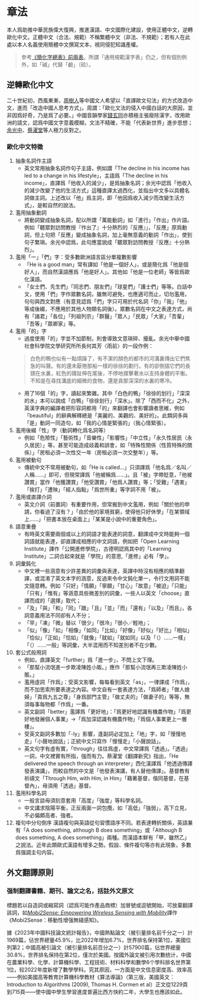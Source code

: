 # 章法
本人爲助推中華民族偉大復興，推進漢語、中文國際化建設，使用正體中文，逆轉歐化中文。正體中文（合法、規範）不稱繁體中文（非法、不規範）；若有人在此處以本人名義使用簡體中文撰寫文本，視同侵犯知識產權。
> 參考[《簡化字總表》前兩表](./核心簡化字表.md)。所謂「通用規範漢字表」仍之，但有個別例外，如「碱」代替「鹼」（硷）。

## 逆轉歐化中文
二十世紀初，西風東漸，[周樹人](https://baike.baidu.com/item/周樹人)等中國文人希望以「直譯歐文句法」的方式改造中文，進而「改造中國人思考方式」。周謂：「歐化文法的侵入中國白話的大原因，並非因爲好奇，乃是爲了必要。」中國音韻學家[錢玄同](https://baike.baidu.com/item/錢玄同)亦積極主張廢除漢字，改用歐洲的語文，認爲中國文字意義模糊，文法不精確，不能「代表新世界」進步思想；[余光中](https://baike.baidu.com/item/余光中)、[蔡濯堂](https://baike.baidu.com/item/思果)等人極力反對之。

### 歐化中文特徵
1. 抽象名詞作主語
   - 英文常用抽象名詞作句子主語，例如謂「The decline in his income has led to a change in his lifestyle」，主語爲「The decline in his income」，直譯爲「他收入的減少」，是爲抽象名詞；余光中認爲「他收入的減少改變了他的生活方式」這種直譯太過西化，並指出中文多以具體名詞做主詞。上述改以「他」爲主詞，即「他因爲收入減少而改變生活方式」，是較自然的說法。
2. 濫用抽象動詞
   - 將動詞變成抽象名詞，配以所謂「萬能動詞」如「進行」「作出」作片語。例如「聽眾對訪問教授『作出了』十分熱烈的『反應』」，「反應」原爲動詞，但上句把「反應」變成抽象名詞，加上毫無意義的動詞「作出」，使到句子繁瑣。余光中認爲，此句應當說成「聽眾對訪問教授『反應』十分熱烈」。
3. 濫用「一」「們」字：受多數歐洲語言區分單複數影響
   - 「He is a good man」常有譯如「他是一個好人」，或是簡化爲「他是個好人」，而自然漢語應爲「他是好人」。其他如「他是一位老師」等皆爲歐化漢語。
   - 「女士們、先生們」「同志們、朋友們」「球星們」「護士們」等等。白話中文，使用「們」字作眾數名詞，雖無可避免，也應適可而止，切勿濫用，句句與西文對應（有意見認爲「們」字只可用於代名詞「你」「我」「他」等成後綴，不應用於其他人物類名詞後）。眾數名詞在中文之表達方式，尚有「諸君」「各位」「列祖列宗」「群醫」「眾人」「民眾」「大家」「吾輩」「吾等」「眾卿家」等。
4. 濫用「的」字
   - 過度使用「的」字並不加節制，則會導致文意瑣碎、擾亂。余光中舉中國社會科學院文學研究所所長何其芳〈雨前〉的一段作例：
   > 白色的鴨也似有一點煩躁了，有不潔的顏色的都市的河溝裏傳出它們焦急的叫聲。有的還未厭倦那船一樣的徐徐的劃行。有的卻倒插它們的長頸在水裏，紅色的蹼趾伸在尾後，不停地撲擊著水以支持身體的平衡。不知是在尋找溝底的細微的食物，還是貪那深深的水裏的寒冷。
   - 用了16個「的」字，讀起來繁雜。其中「白色的鴨」「徐徐的划行」「深深的水」本可以說成「白鴨」「徐徐划行」「深水」。除了「西而不化」之外，英漢字典的編譯者把形容詞都用「的」來翻譯也會影響讀者思維，例如「beautiful」的辭典解釋總是「美麗的、美觀的、美好的」。此類詞多與「是」動詞一同造句，如「我的心情是緊張的」（我心情緊張）。
5. 濫用後綴「性」字（動詞轉化爲名詞等）
   - 例如「危險性」「藝術性」「音樂性」「影響性」「中立性」「永久性居民（永久居民）」等，甚至可能造成歧義和誤會，如「特殊性關係（性質特殊的關係）」「房租必須一次性交一年（房租必須一次交整年）」等。
6. 濫用被動句
   - 傳統中文不常用被動句，如「He is called…」只須譯爲「他名爲／名叫／人稱……」即可，但現常譯爲「他被稱爲……」。且「被」字帶貶意，「他被讚賞」當作「他獲讚賞」「他受讚賞」「他爲人讚賞」等；「受難」「遇害」「挨打」「遭殃」「經人指點」「爲世所重」等字詞不用「被」。
7. 濫用或直譯介詞
   - 英文介詞（前置詞）有重要作用，但常搬到中文濫用，例如「關於他的申請，你看過了沒有？」「由於他的家境貧窮，使得他只好休學」「在某領域上……」「把書本放在桌面上」「某某是小說中的重要角色」。
8. 語意重疊
   - 有時英文需要兩個或以上的詞語才能表達的詞意，翻譯成中文時能夠一個詞語就能表達，卻直譯成相應的中文詞語，例如把「Open Learning Institute」譯作「公開進修學院」，古德明認爲其中的「Learning Institute」二詞合起來就是「學院」的意思,「進修」必有「學」。
9. 詞彙鈍化
   - 中文裡一些涵意有少許差異的詞彙與表達，英譯中時沒有相應的精準翻譯，或混淆了英文本字的涵意，反過來令中文鈍化單一，令行文用詞不能文隨意轉。例如「只好」「情願」「寧願」「甘心」「故意」「被迫」「只能」「只有」「惟有」等涵意具些微差別的詞彙，一些人以英文「choose」直譯而成的「選擇」取代；
   - 「及」「與」「和」「同」「跟」「且」「並」「而」「還有」「以及」「而且」，各詞意義用法不同卻有人不分；
   - 「罕」「凍」「微」替以「很少」「很冷」「很小／輕地」；
   - 「似」「像」「如」「相像」「如同」「比如」「好像」「好似」「好比」「相似」「恰似」「正如」「恰如」「就像」「就如」「就如同」以及「（）……一樣」「（）……一般」等詞彙，大半混用而不知差別者不在少數。
10. 套公式般用詞
    - 例如，直譯英文「further」爲「進一步」，不問上文下理。
    - 「那幫小流氓進一步欺凌陳姓小販。」應作「那幫小流氓再三欺凌陳姓小販。」
    - 濫用虛詞「作爲」：受英文影響，每每看到英文「as」，一律譯成「作爲」，而不加思索所要表達之內容。中文自有一套表達方法，「爲師者」「做人媳婦」「貴爲九五之尊」「身爲部門主管」「做丈夫的」「做妻子的」等等，無須每事每物都「作爲」一番。
    - 英文副詞「better」濫譯爲「更好地」：「爲更好地認識有機農作物」「爲更好地發展個人事業」→「爲加深認識有機農作物」「爲個人事業更上一層樓」。
    - 受英文副詞多數加「-ly」影響，逢副詞必定加上「地」字，如「慢慢地走」「小聲地說話」；正統中文只寫作「慢慢走」「小聲說話」。
    - 英文句字有虛有實，「through」往往爲虛，中文常譯爲「透過」。「透過」一詞，中文裡實有所指，強而有力。蔡濯堂《翻譯新究》指出，「He delivered the speech through an interpreter」西化漢譯爲「他透過傳譯發表演講」，而較自然的中文是「他發表演講，有人替他傳譯」。基督教有祈禱文「Through Him, with Him, in Him」「藉著基督，偕同基督，在基督內」，毋須用「透過」基督。
11. 濫用科學名詞
    - 一般言談毋須刻意套用「高度」「強度」等科學名詞。
    - 中文講求陰陽平衡，正反兩面一詞包攬，如「高低」「強弱」，高下立見，不必偏頗高者、強者。
12. 複句中分句倒序
漢語複句與英語從句習慣語序不同。若表達轉折關係，英語兼有「A does something, although B does something」或「Although B does something, A does something」兩種。而漢語本鮮有「甲，雖然乙」之說法。近年此類歐式漢語有增多之勢。假設、條件複句等亦有此現象，多數爲强調主句内容。

## 外文翻譯原則
### 强制翻譯書籍、期刊、論文之名，括註外文原文
標題若以自造詞或縮寫詞（認爲可能作產品商標）加冒號或逗號開始，可放棄翻譯該詞，如[*Mobi2Sense: Empowering Wireless Sensing with Mobility*](https://dl.acm.org/doi/pdf/10.1145/3495243.3560518)譯作《Mobi2Sense：移動性增强無綫感知》。

據《2023年中國科技論文統計報告》，中國熱點論文（被引量排名前千分之一）計1969篇，佔世界總量45.9%，比2022年增加6.7%，世界排名保持第1位，美國位列第2；中國高被引論文（被引量排名前百分之一）計57900篇，佔世界總量30.8%，世界排名保持在第2位，僅次於美國。按國外論文被引用次數统计，中國在農業科學、化學、計算機科學、工程技術、材料科學和數學6个學科排名世界第1位，较2022年度新增了數學學科。究其原因，一方面是中文信息密度高、效率高——例如美國高等教育計算機科學教材《算法導論》（第三版，美國英文：Introduction to Algorithms (2009), Thomas H. Cormen et al）正文從1229頁到715頁——使中國中學生學習進度普遍比西方快約二年，大學生也應該如此。
